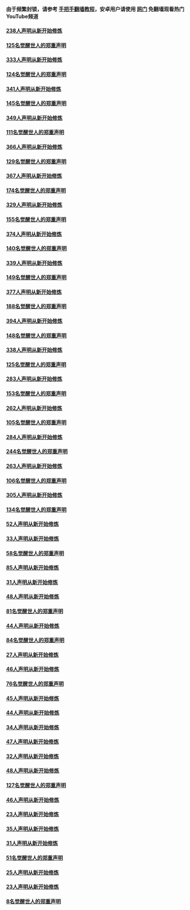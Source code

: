 #### 由于频繁封锁，请参考 [手把手翻墙教程](https://github.com/gfw-breaker/guides/wiki/)，安卓用户请使用 [网门](https://github.com/gfw-breaker/nogfw/blob/master/dl.md?t=07080801) 免翻墙观看热门YouTube频道 

#### [238人声明从新开始修炼](../pages/91/427767.md?t=07080801) 

#### [125名觉醒世人的郑重声明](../pages/91/427766.md?t=07080801) 

#### [333人声明从新开始修炼](../pages/91/427525.md?t=07080801) 

#### [124名觉醒世人的郑重声明](../pages/91/427524.md?t=07080801) 

#### [341人声明从新开始修炼](../pages/91/427255.md?t=07080801) 

#### [145名觉醒世人的郑重声明](../pages/91/427254.md?t=07080801) 

#### [349人声明从新开始修炼](../pages/91/426969.md?t=07080801) 

#### [111名觉醒世人的郑重声明](../pages/91/426968.md?t=07080801) 

#### [366人声明从新开始修炼](../pages/91/426737.md?t=07080801) 

#### [129名觉醒世人的郑重声明](../pages/91/426736.md?t=07080801) 

#### [367人声明从新开始修炼](../pages/91/426421.md?t=07080801) 

#### [174名觉醒世人的郑重声明](../pages/91/426420.md?t=07080801) 

#### [329人声明从新开始修炼](../pages/91/426139.md?t=07080801) 

#### [155名觉醒世人的郑重声明](../pages/91/426138.md?t=07080801) 

#### [374人声明从新开始修炼](../pages/91/425811.md?t=07080801) 

#### [140名觉醒世人的郑重声明](../pages/91/425810.md?t=07080801) 

#### [339人声明从新开始修炼](../pages/91/425690.md?t=07080801) 

#### [149名觉醒世人的郑重声明](../pages/91/425689.md?t=07080801) 

#### [377人声明从新开始修炼](../pages/91/424867.md?t=07080801) 

#### [188名觉醒世人的郑重声明](../pages/91/424866.md?t=07080801) 

#### [394人声明从新开始修炼](../pages/91/423914.md?t=07080801) 

#### [148名觉醒世人的郑重声明](../pages/91/423913.md?t=07080801) 

#### [338人声明从新开始修炼](../pages/91/423540.md?t=07080801) 

#### [125名觉醒世人的郑重声明](../pages/91/423539.md?t=07080801) 

#### [283人声明从新开始修炼](../pages/91/423296.md?t=07080801) 

#### [153名觉醒世人的郑重声明](../pages/91/423295.md?t=07080801) 

#### [262人声明从新开始修炼](../pages/91/423004.md?t=07080801) 

#### [105名觉醒世人的郑重声明](../pages/91/423003.md?t=07080801) 

#### [284人声明从新开始修炼](../pages/91/422707.md?t=07080801) 

#### [244名觉醒世人的郑重声明](../pages/91/422706.md?t=07080801) 

#### [263人声明从新开始修炼](../pages/91/422553.md?t=07080801) 

#### [106名觉醒世人的郑重声明](../pages/91/422552.md?t=07080801) 

#### [305人声明从新开始修炼](../pages/91/422153.md?t=07080801) 

#### [134名觉醒世人的郑重声明](../pages/91/422152.md?t=07080801) 

#### [52人声明从新开始修炼](../pages/91/421846.md?t=07080801) 

#### [33人声明从新开始修炼](../pages/91/421804.md?t=07080801) 

#### [58名觉醒世人的郑重声明](../pages/91/421845.md?t=07080801) 

#### [85人声明从新开始修炼](../pages/91/421769.md?t=07080801) 

#### [31人声明从新开始修炼](../pages/91/421763.md?t=07080801) 

#### [48人声明从新开始修炼](../pages/91/421605.md?t=07080801) 

#### [81名觉醒世人的郑重声明](../pages/91/421656.md?t=07080801) 

#### [44人声明从新开始修炼](../pages/91/421544.md?t=07080801) 

#### [84名觉醒世人的郑重声明](../pages/91/421543.md?t=07080801) 

#### [27人声明从新开始修炼](../pages/91/421465.md?t=07080801) 

#### [46人声明从新开始修炼](../pages/91/421454.md?t=07080801) 

#### [76名觉醒世人的郑重声明](../pages/91/421453.md?t=07080801) 

#### [45人声明从新开始修炼](../pages/91/421452.md?t=07080801) 

#### [44人声明从新开始修炼](../pages/91/421422.md?t=07080801) 

#### [34人声明从新开始修炼](../pages/91/421322.md?t=07080801) 

#### [47人声明从新开始修炼](../pages/91/421264.md?t=07080801) 

#### [32人声明从新开始修炼](../pages/91/421225.md?t=07080801) 

#### [48人声明从新开始修炼](../pages/91/421202.md?t=07080801) 

#### [127名觉醒世人的郑重声明](../pages/91/421224.md?t=07080801) 

#### [46人声明从新开始修炼](../pages/91/421203.md?t=07080801) 

#### [23人声明从新开始修炼](../pages/91/421138.md?t=07080801) 

#### [35人声明从新开始修炼](../pages/91/421122.md?t=07080801) 

#### [31人声明从新开始修炼](../pages/91/421081.md?t=07080801) 

#### [51名觉醒世人的郑重声明](../pages/91/421080.md?t=07080801) 

#### [25人声明从新开始修炼](../pages/91/421020.md?t=07080801) 

#### [23人声明从新开始修炼](../pages/91/420884.md?t=07080801) 

#### [8名觉醒世人的郑重声明](../pages/91/420883.md?t=07080801) 

